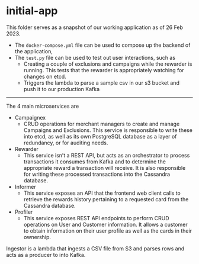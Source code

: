 # initial-app
This folder serves as a snapshot of our working application as of 26 Feb 2023.

- The `docker-compose.yml` file can be used to compose up the backend of the application, 
- The `test.py` file can be used to test out user interactions, such as
    - Creating a couple of exclusions and campaigns while the rewarder is running. This tests that the rewarder is appropriately watching for changes on etcd.
    - Triggers the lambda to parse a sample csv in our s3 bucket and push it to our production Kafka
---
The 4 main microservices are 
- Campaignex
    - CRUD operations for merchant managers to create and manage Campaigns and Exclusions. This service is responsible to write these into etcd, as well as its own PostgreSQL database as a layer of redundancy, or for auditing needs.
- Rewarder
    - This service isn’t a REST API, but acts as an orchestrator to process transactions it consumes from Kafka and to determine the appropriate reward a transaction will receive. It is also responsible for writing these processed transactions into the Cassandra database.
- Informer
    - This service exposes an API that the frontend web client calls to retrieve the rewards history pertaining to a requested card from the Cassandra database.
- Profiler
    - This service exposes REST API endpoints to perform CRUD operations on User and Customer information. It allows a customer to obtain information on their user profile as well as the cards in their ownership.

Ingestor is a lambda that ingests a CSV file from S3 and parses rows and acts as a producer to into Kafka.
